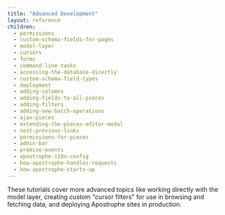 ```yaml
---
title: "Advanced Development"
layout: reference
children:
  - permissions
  - custom-schema-fields-for-pages
  - model-layer
  - cursors
  - forms
  - command-line-tasks
  - accessing-the-database-directly
  - custom-schema-field-types
  - deployment
  - adding-columns
  - adding-fields-to-all-pieces
  - adding-filters
  - adding-new-batch-operations
  - ajax-pieces
  - extending-the-pieces-editor-modal
  - next-previous-links
  - permissions-for-pieces
  - admin-bar
  - promise-events
  - apostrophe-i18n-config
  - how-apostrophe-handles-requests
  - how-apostrophe-starts-up
---
```


These tutorials cover more advanced topics like working directly with the model layer, creating custom "cursor filters" for use in browsing and fetching data, and deploying Apostrophe sites in production.